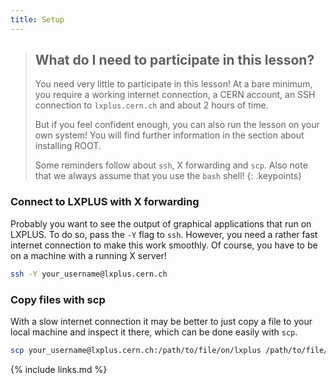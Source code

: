 ```yaml
---
title: Setup
---
```


> ## What do I need to participate in this lesson?
> You need very little to participate in this lesson! At a bare minimum, you require a working internet connection, a CERN account, an SSH connection to `lxplus.cern.ch` and about 2 hours of time.
>
> But if you feel confident enough, you can also run the lesson on your own system! You will find further information in the section about installing ROOT.
>
> Some reminders follow about `ssh`, X forwarding and `scp`. Also note that we always assume that you use the `bash` shell!
{: .keypoints}

### Connect to LXPLUS with X forwarding

Probably you want to see the output of graphical applications that run on LXPLUS. To do so, pass the `-Y` flag to `ssh`. However, you need a rather fast internet connection to make this work smoothly. Of course, you have to be on a machine with a running X server!

```bash
ssh -Y your_username@lxplus.cern.ch
```

### Copy files with scp

With a slow internet connection it may be better to just copy a file to your local machine and inspect it there, which can be done easily with `scp`.

```bash
scp your_username@lxplus.cern.ch:/path/to/file/on/lxplus /path/to/file/on/your/machine
```

{% include links.md %}
